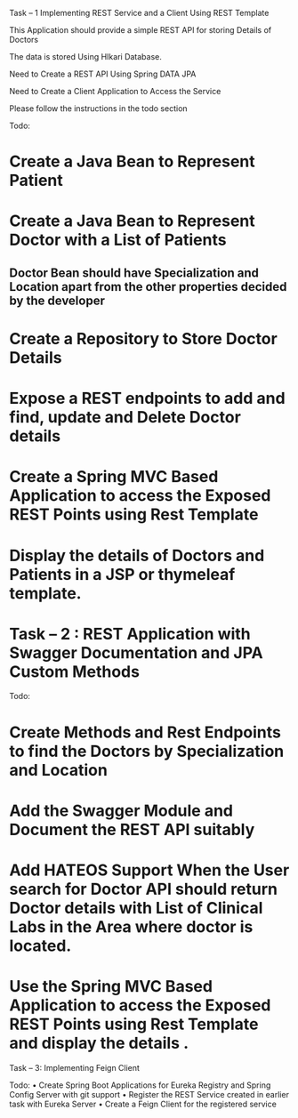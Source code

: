 Task – 1 Implementing REST Service and a Client Using REST Template

This Application should provide a simple REST API for storing Details of Doctors 

The data is stored Using HIkari Database. 

Need to Create a REST API Using Spring DATA JPA 

Need to Create a Client Application to Access the Service

Please follow the instructions in the todo section

Todo:
# 	Create a Java Bean to Represent Patient
# 	Create a Java Bean to Represent Doctor with a List of Patients
## Doctor Bean should have Specialization and Location apart from the other properties decided by the developer
# 	Create a Repository to Store Doctor Details
# 	Expose a REST endpoints to add and find, update and Delete Doctor details

# Create a Spring MVC Based Application to access the Exposed REST Points using Rest Template 
# Display the details of Doctors and Patients in a JSP or thymeleaf template.


# Task – 2  : REST Application with Swagger Documentation and  JPA Custom Methods 


Todo:
# 	Create Methods and Rest Endpoints to find the Doctors by Specialization and Location
# 	Add the Swagger  Module and Document the REST API suitably
# 	Add HATEOS Support When the User search for Doctor API should return Doctor details with List of Clinical Labs in the Area where doctor is located.
# Use the Spring MVC Based Application to access the Exposed REST Points using Rest Template and display the details .

Task – 3: Implementing Feign Client
 
Todo:
•	Create  Spring Boot Applications for Eureka Registry and Spring Config Server with git support
•	Register the REST Service created in earlier task with Eureka Server
•	Create a Feign Client for the registered service 

